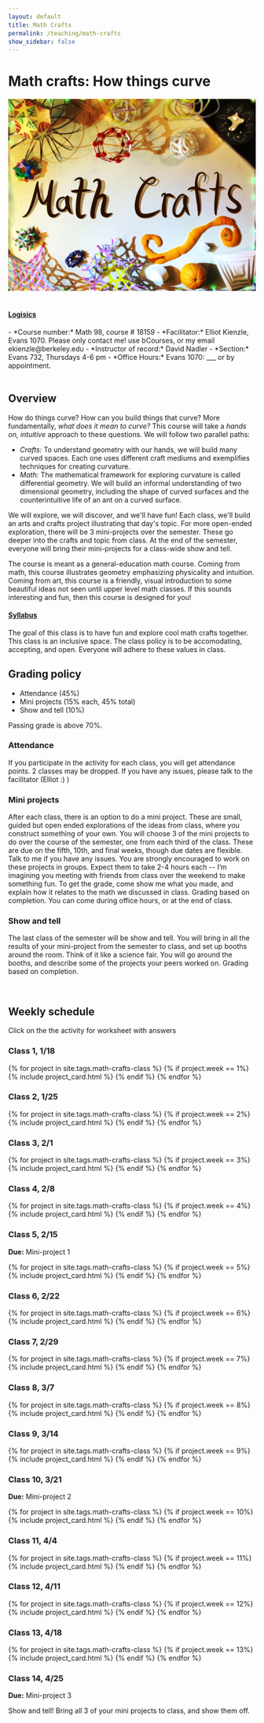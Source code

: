 ```yaml
---
layout: default
title: Math Crafts
permalink: /teaching/math-crafts
show_sidebar: false
---
```


# Math crafts: How things curve

<div class="text-center">
<img src="/teaching/math_crafts/banner.jpg" alt=" the title of the course, Math crafts, covered with many mathematical objects" width="600" >
</div>

<br>
<div class="card" >
    <h4 class="card-header">
        <a data-toggle="collapse" href="#collapse-1" aria-expanded="true" aria-controls="collapse-example" id="heading-example" class="d-block">
            <i class="fa fa-chevron-down pull-right"></i>
            Logisics
        </a>
    </h4>
    <div id="collapse-1" class="collapse hide" aria-labelledby="heading-example">
        <div class="card-body" markdown="1">
- *Course number:* Math 98, course # 18159 
- *Facilitator:* Elliot Kienzle, Evans 1070. Please only contact me! use bCourses, or my email ekienzle@berkeley.edu
- *Instructor of record:* David Nadler 
- *Section:*  Evans 732, Thursdays 4-6 pm 
- *Office Hours:* Evans 1070: ___ or by appointment. 
</div>
</div>
</div>
<br>


##  Overview
How do things curve? How can you build things that curve? More fundamentally, *what does it mean to curve?* This course will take a *hands on, intuitive* approach to these questions. We will follow two parallel paths: 

- *Crafts:*  To understand geometry with our hands, we will build many curved spaces. Each one uses different craft mediums and exemplifies techniques for creating curvature. 
- *Math:* The mathematical framework for exploring curvature is called differential geometry. We will build an informal understanding of two dimensional geometry, including the shape of curved surfaces and the counterintuitive life of an ant on a curved surface.

We will explore, we will discover, and we'll have fun! Each class, we'll build an arts and crafts project illustrating that day's topic. For more open-ended exploration, there will be 3 mini-projects over the semester. These go deeper into the crafts and topic from class. At the end of the semester, everyone will bring their mini-projects for a class-wide show and tell.

The course is meant as a general-education math course. Coming from math, this course illustrates geometry emphasizing physicality and intuition. Coming from art, this course is a friendly, visual introduction to some beautiful ideas not seen until upper level math classes. If this sounds interesting and fun, then this course is designed for you!

<div class="card" >
    <h4 class="card-header">
        <a data-toggle="collapse" href="#collapse-2" aria-expanded="true" aria-controls="collapse-example" id="heading-example" class="d-block">
            <i class="fa fa-chevron-down pull-right"></i>
            Syllabus
        </a>
    </h4>
    <div id="collapse-2" class="collapse hide" aria-labelledby="heading-example">
        <div class="card-body" markdown="1">


The goal of this class is to have fun and explore cool math crafts together. This class is an inclusive space. The class policy is to be accomodating, accepting, and open. Everyone will adhere to these values in class.

## Grading policy

- Attendance (45%)
- Mini projects (15% each, 45% total)
- Show and tell (10%)

Passing grade is above 70%. 

### Attendance
If you participate in the activity for each class, you will get attendance points. 2 classes may be dropped. If you have any issues, please talk to the facilitator (Elliot :) )
### Mini projects
After each class, there is an option to do a mini project. These are small, guided but open ended explorations of the ideas from class, where you construct something of your own. You will choose 3 of the mini projects to do over the course of the semester, one from each third of the class. These are due on the fifth, 10th, and final weeks, though due dates are flexible. Talk to me if you have any issues.
You are strongly encouraged to work on these projects in groups. Expect them to take 2-4 hours each -- I’m imagining you meeting with friends from class over the weekend to make something fun. To get the grade, come show me what you made, and explain how it relates to the math we discussed in class. Grading based on completion. You can come during office hours, or at the end of class.

### Show and tell
The last class of the semester will be show and tell. You will bring in all the results of your mini-project from the semester to class, and set up booths around the room. Think of it like a science fair. You will go around the booths, and describe some of the projects your peers worked on. Grading based on completion.
</div>
</div>
</div>
<br>

## Weekly schedule
Click on the the activity for worksheet with answers

### Class 1, 1/18
 {% for project in site.tags.math-crafts-class %}
 {% if project.week == 1%}
 {% include project_card.html %}
 {% endif %}
  {% endfor %}


### Class 2, 1/25

 {% for project in site.tags.math-crafts-class %}
 {% if project.week == 2%}
 {% include project_card.html %}
 {% endif %}
  {% endfor %}

### Class 3, 2/1

 {% for project in site.tags.math-crafts-class %}
 {% if project.week == 3%}
 {% include project_card.html %}
 {% endif %}
  {% endfor %}

### Class 4, 2/8

 {% for project in site.tags.math-crafts-class %}
 {% if project.week == 4%}
 {% include project_card.html %}
 {% endif %}
  {% endfor %}

### Class 5, 2/15

**Due:** Mini-project 1

 {% for project in site.tags.math-crafts-class %}
 {% if project.week == 5%}
 {% include project_card.html %}
 {% endif %}
  {% endfor %}

### Class 6, 2/22

 {% for project in site.tags.math-crafts-class %}
 {% if project.week == 6%}
 {% include project_card.html %}
 {% endif %}
  {% endfor %} 

### Class 7, 2/29

 {% for project in site.tags.math-crafts-class %}
 {% if project.week == 7%}
 {% include project_card.html %}
 {% endif %}
  {% endfor %} 


### Class 8, 3/7

 {% for project in site.tags.math-crafts-class %}
 {% if project.week == 8%}
 {% include project_card.html %}
 {% endif %}
  {% endfor %} 

### Class 9, 3/14

 {% for project in site.tags.math-crafts-class %}
 {% if project.week == 9%}
 {% include project_card.html %}
 {% endif %}
  {% endfor %} 

### Class 10, 3/21
**Due:** Mini-project 2

 {% for project in site.tags.math-crafts-class %}
 {% if project.week == 10%}
 {% include project_card.html %}
 {% endif %}
  {% endfor %} 

### Class 11, 4/4

 {% for project in site.tags.math-crafts-class %}
 {% if project.week == 11%}
 {% include project_card.html %}
 {% endif %}
  {% endfor %} 

### Class 12, 4/11

 {% for project in site.tags.math-crafts-class %}
 {% if project.week == 12%}
 {% include project_card.html %}
 {% endif %}
  {% endfor %} 

### Class 13, 4/18

 {% for project in site.tags.math-crafts-class %}
 {% if project.week == 13%}
 {% include project_card.html %}
 {% endif %}
  {% endfor %} 

### Class 14, 4/25
**Due:** Mini-project 3

Show and tell! Bring all 3 of your mini projects to class, and show them off.

